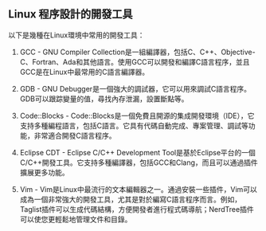 ## Linux 程序設計的開發工具

以下是幾種在Linux環境中常用的開發工具：

1. GCC - GNU Compiler Collection是一組編譯器，包括C、C++、Objective-C、Fortran、Ada和其他語言。使用GCC可以開發和編譯C語言程序，並且GCC是在Linux中最常用的C語言編譯器。

2. GDB - GNU Debugger是一個強大的調試器，它可以用來調試C語言程序。GDB可以跟踪變量的值，尋找內存泄漏，設置斷點等。

3. Code::Blocks - Code::Blocks是一個免費且開源的集成開發環境（IDE），它支持多種編程語言，包括C語言。它具有代碼自動完成、專案管理、調試等功能，非常適合開發C語言程序。

4. Eclipse CDT - Eclipse C/C++ Development Tool是基於Eclipse平台的一個C/C++開發工具。它支持多種編譯器，包括GCC和Clang，而且可以通過插件擴展更多功能。

5. Vim - Vim是Linux中最流行的文本編輯器之一。通過安裝一些插件，Vim可以成為一個非常強大的開發工具，尤其是對於編寫C語言程序而言。例如，Taglist插件可以生成代碼結構，方便開發者進行程式碼導航；NerdTree插件可以使您更輕鬆地管理文件和目錄。